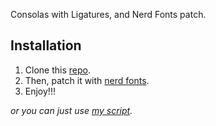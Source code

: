 
Consolas with Ligatures, and Nerd Fonts patch.

## Installation

1. Clone this [repo](https://github.com/somq/consolas-ligaturized).
2. Then, patch it with [nerd fonts](https://github.com/ryanoasis/nerd-fonts#option-8-patch-your-own-font).
3. Enjoy!!!

_or you can just use [my script](https://github.com/UserIsntAvailable/scripts/blob/main/clnfont)._

